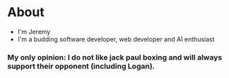 # About
- I'm Jeremy
- I'm a budding software developer, web developer and AI enthusiast
  
### My only opinion: I do not like jack paul boxing and will always support their opponent (including Logan).

<!---
jeremywuworldwidesimtan/jeremywuworldwidesimtan is a ✨ special ✨ repository because its `README.md` (this file) appears on your GitHub profile.
You can click the Preview link to take a look at your changes.
--->
